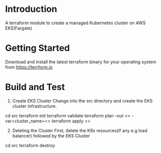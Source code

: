 # Introduction 
A terraform module to create a managed Kubernetes cluster on AWS EKS(Fargate)

# Getting Started
Download and install the latest terraform binary for your operating system from https://terrform.io

# Build and Test

1. Create EKS Cluster
Change into the src directory and create the EKS cluster infrastructure.

cd src
terraform init
terraform validate
terraform plan -out <<FILENAME>> -var=cluster_name=<<CLUSTERNAME>>
terraform apply <<FILENAME>>

2. Deleting the Cluster
First, delete the K8s resources(if any e.g load balancer) followed by the EKS Cluster

cd src
terraform destroy 

